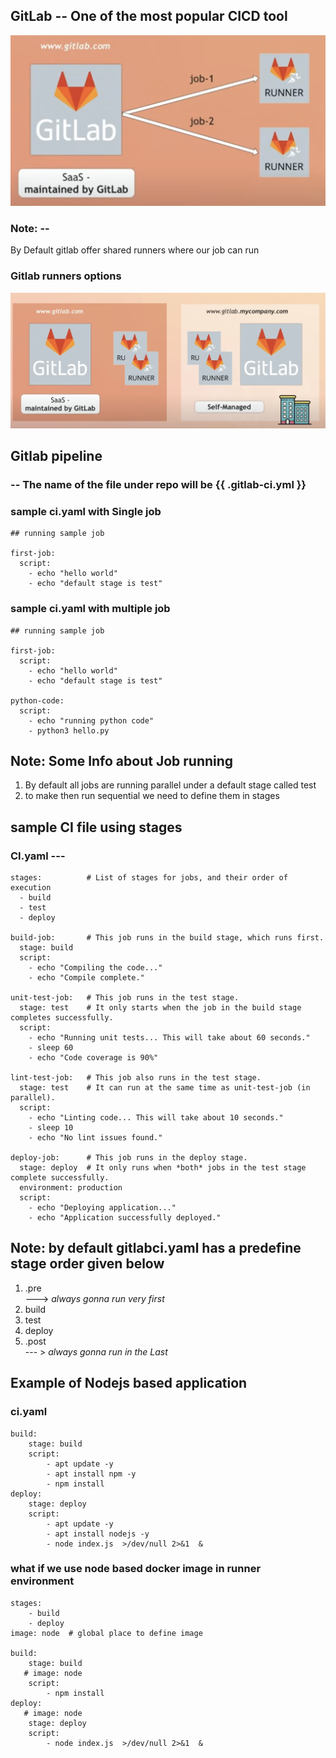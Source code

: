 ## GitLab -- One of the most popular CICD tool


<img src="gitlab1.png">

### Note: -- 

<p> By Default gitlab offer shared runners where our job can run </p>

### Gitlab runners options 

<img src="gitlab2.png">


## Gitlab pipeline 

### -- The name of the file under repo will be  {{ .gitlab-ci.yml }}

### sample ci.yaml with Single job 

```
## running sample job

first-job:
  script:
    - echo "hello world"
    - echo "default stage is test"
```

### sample ci.yaml with multiple job  

```
## running sample job

first-job:
  script:
    - echo "hello world"
    - echo "default stage is test"
  
python-code:
  script:
    - echo "running python code"
    - python3 hello.py 

```

## Note: Some Info about Job running 

<ol>
    <li> By default all jobs are running parallel under a default stage called test </li>  
    <li> to make then run sequential we need to define them in stages  </li>  
</ol>


## sample CI file using stages  


### CI.yaml  --- 
```
stages:          # List of stages for jobs, and their order of execution
  - build
  - test
  - deploy

build-job:       # This job runs in the build stage, which runs first.
  stage: build
  script:
    - echo "Compiling the code..."
    - echo "Compile complete."

unit-test-job:   # This job runs in the test stage.
  stage: test    # It only starts when the job in the build stage completes successfully.
  script:
    - echo "Running unit tests... This will take about 60 seconds."
    - sleep 60
    - echo "Code coverage is 90%"

lint-test-job:   # This job also runs in the test stage.
  stage: test    # It can run at the same time as unit-test-job (in parallel).
  script:
    - echo "Linting code... This will take about 10 seconds."
    - sleep 10
    - echo "No lint issues found."

deploy-job:      # This job runs in the deploy stage.
  stage: deploy  # It only runs when *both* jobs in the test stage complete successfully.
  environment: production
  script:
    - echo "Deploying application..."
    - echo "Application successfully deployed."

```

## Note: by default gitlabci.yaml has a predefine stage order given below 

<ol>
  <li> .pre </li>  ---> <i> always gonna run very  first </i>
   <li> build  </li>
   <li> test </li>
   <li> deploy </li>
   <li> .post </li> --- >  <i> always gonna run in the Last  </i>
</ol>


## Example of Nodejs based application 

### ci.yaml

```
build:
    stage: build
    script:
        - apt update -y
        - apt install npm -y 
        - npm install 
deploy:
    stage: deploy
    script:
        - apt update -y 
        - apt install nodejs -y 
        - node index.js  >/dev/null 2>&1  & 

```

### what if we use node based docker image in runner environment 

```
stages:
    - build
    - deploy
image: node  # global place to define image 

build:
    stage: build
   # image: node
    script:
        - npm install 
deploy:
   # image: node
    stage: deploy
    script:
        - node index.js  >/dev/null 2>&1  & 

```

